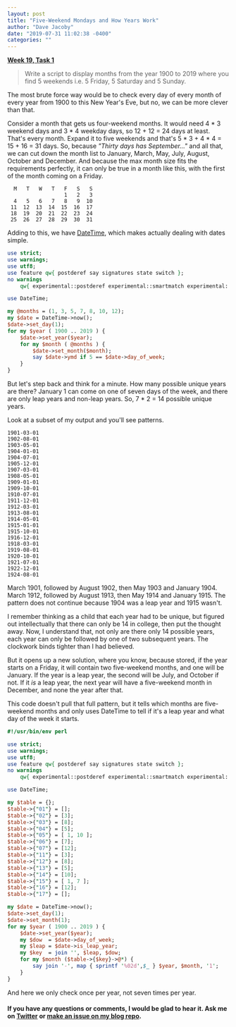 ```yaml
---
layout: post
title: "Five-Weekend Mondays and How Years Work"
author: "Dave Jacoby"
date: "2019-07-31 11:02:38 -0400"
categories: ""
---
```


[**Week 19, Task 1**](https://perlweeklychallenge.org/blog/perl-weekly-challenge-019/)

> Write a script to display months from the year 1900 to 2019 where you find 5 weekends i.e. 5 Friday, 5 Saturday and 5 Sunday.

The most brute force way would be to check every day of every month of every year from 1900 to this New Year's Eve, but no, we can be more clever than that.

Consider a month that gets us four-weekend months. It would need 4 \* 3 weekend days and 3 \* 4 weekday days, so 12 + 12 = 24 days at least. That's every month. Expand it to five weekends and that's 5 \* 3 + 4 \* 4 = 15 + 16 = 31 days. So, because _"Thirty days has September..."_ and all that, we can cut down the month list to January, March, May, July, August, October and December. And because the max month size fits the requirements perfectly, it can only be true in a month like this, with the first of the month coming on a Friday.

```text
  M   T   W   T   F   S   S
                  1   2   3
  4   5   6   7   8   9  10
 11  12  13  14  15  16  17
 18  19  20  21  22  23  24
 25  26  27  28  29  30  31
```

Adding to this, we have [DateTime](https://metacpan.org/pod/DateTime), which makes actually dealing with dates simple.

```perl
use strict;
use warnings;
use utf8;
use feature qw{ postderef say signatures state switch };
no warnings
    qw{ experimental::postderef experimental::smartmatch experimental::signatures };

use DateTime;

my @months = (1, 3, 5, 7, 8, 10, 12);
my $date = DateTime->now();
$date->set_day(1);
for my $year ( 1900 .. 2019 ) {
    $date->set_year($year);
    for my $month ( @months ) {
        $date->set_month($month);
        say $date->ymd if 5 == $date->day_of_week;
    }
}
```

But let's step back and think for a minute. How many possible unique years are there? January 1 can come on one of seven days of the week, and there are only leap years and non-leap years. So, 7 \* 2 = 14 possible unique years.

Look at a subset of my output and you'll see patterns.

```text
1901-03-01
1902-08-01
1903-05-01
1904-01-01
1904-07-01
1905-12-01
1907-03-01
1908-05-01
1909-01-01
1909-10-01
1910-07-01
1911-12-01
1912-03-01
1913-08-01
1914-05-01
1915-01-01
1915-10-01
1916-12-01
1918-03-01
1919-08-01
1920-10-01
1921-07-01
1922-12-01
1924-08-01
```

March 1901, followed by August 1902, then May 1903 and January 1904. March 1912, followed by August 1913, then May 1914 and January 1915. The pattern does not continue because 1904 was a leap year and 1915 wasn't.

I remember thinking as a child that each year had to be unique, but figured out intellectually that there can only be 14 in college, then put the thought away. Now, I understand that, not only are there only 14 possible years, each year can only be followed by one of two subsequent years. The clockwork binds tighter than I had believed.

But it opens up a new solution, where you know, because stored, if the year starts on a Friday, it will contain two five-weekend months, and one will be January. If the year is a leap year, the second will be July, and October if not. If it _is_ a leap year, the next year will have a five-weekend month in December, and none the year after that.

This code doesn't pull that full pattern, but it tells which months are five-weekend months and only uses DateTime to tell if it's a leap year and what day of the week it starts.

```perl
#!/usr/bin/env perl

use strict;
use warnings;
use utf8;
use feature qw{ postderef say signatures state switch };
no warnings
    qw{ experimental::postderef experimental::smartmatch experimental::signatures };

use DateTime;

my $table = {};
$table->{"01"} = [];
$table->{"02"} = [3];
$table->{"03"} = [8];
$table->{"04"} = [5];
$table->{"05"} = [ 1, 10 ];
$table->{"06"} = [7];
$table->{"07"} = [12];
$table->{"11"} = [3];
$table->{"12"} = [8];
$table->{"13"} = [5];
$table->{"14"} = [10];
$table->{"15"} = [ 1, 7 ];
$table->{"16"} = [12];
$table->{"17"} = [];

my $date = DateTime->now();
$date->set_day(1);
$date->set_month(1);
for my $year ( 1900 .. 2019 ) {
    $date->set_year($year);
    my $dow  = $date->day_of_week;
    my $leap = $date->is_leap_year;
    my $key  = join '', $leap, $dow;
    for my $month ($table->{$key}->@*) {
        say join '-', map { sprintf '%02d',$_ } $year, $month, '1';
    }
}
```

And here we only check once per year, not seven times per year.

#### If you have any questions or comments, I would be glad to hear it. Ask me on [Twitter](https://twitter.com/jacobydave) or [make an issue on my blog repo](https://github.com/jacoby/jacoby.github.io).

